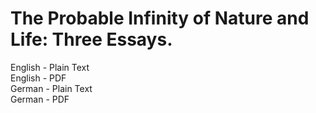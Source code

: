 # The Probable Infinity of Nature and Life: Three Essays.

English - Plain Text  
English - PDF  
German - Plain Text  
German - PDF  
